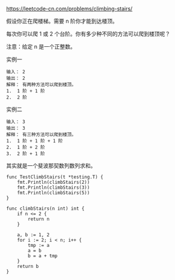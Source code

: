https://leetcode-cn.com/problems/climbing-stairs/

假设你正在爬楼梯。需要 n 阶你才能到达楼顶。

每次你可以爬 1 或 2 个台阶。你有多少种不同的方法可以爬到楼顶呢？

注意：给定 n 是一个正整数。

实例一
```
输入： 2
输出： 2
解释： 有两种方法可以爬到楼顶。
1.  1 阶 + 1 阶
2.  2 阶
```

实例二
```
输入： 3
输出： 3
解释： 有三种方法可以爬到楼顶。
1.  1 阶 + 1 阶 + 1 阶
2.  1 阶 + 2 阶
3.  2 阶 + 1 阶
```

其实就是一个斐波那契数列数列求和。

```golang
func TestClimbStairs(t *testing.T) {
	fmt.Println(climbStairs(2))
	fmt.Println(climbStairs(3))
	fmt.Println(climbStairs(5))
}

func climbStairs(n int) int {
	if n <= 2 {
		return n
	}

	a, b := 1, 2
	for i := 2; i < n; i++ {
		tmp := a
		a = b
		b = a + tmp
	}
	return b
}
```